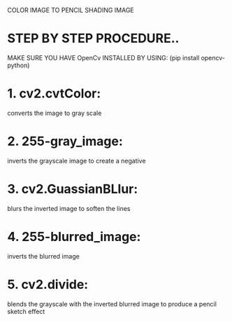 COLOR IMAGE TO PENCIL SHADING IMAGE

# STEP BY STEP PROCEDURE..

MAKE SURE YOU HAVE OpenCv INSTALLED BY USING:
(pip install opencv-python)

# 1. cv2.cvtColor:
converts the image to gray scale
# 2. 255-gray_image:
inverts the grayscale image to create a negative
# 3. cv2.GuassianBLlur:
blurs the inverted image to soften the lines
# 4. 255-blurred_image:
inverts the blurred image
# 5. cv2.divide:
blends the grayscale with the inverted blurred image to produce a pencil sketch effect
